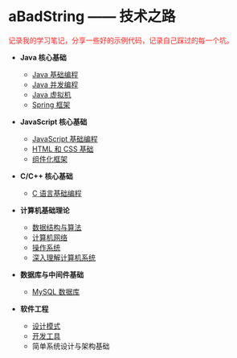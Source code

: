 <h1>aBadString —— 技术之路</h1>

<span style="color:#ff2121">记录我的学习笔记，分享一些好的示例代码，记录自己踩过的每一个坑。</span>

- **Java 核心基础**
  - [Java 基础编程](01_Java核心基础/01_Java基础编程.md)
  - [Java 并发编程](01_Java核心基础/02_Java并发编程.md)
  - [Java 虚拟机](01_Java核心基础/03_Java虚拟机.md)
  - [Spring 框架](01_Java核心基础/04_Spring.md)

- **JavaScript 核心基础**
  - [JavaScript 基础编程](02_JavaScript核心基础/01_JavaScript基础编程.md)
  - [HTML 和 CSS 基础](02_JavaScript核心基础/02_HTML和CSS基础.md)
  - [组件化框架](02_JavaScript核心基础/03_组件化框架.md)

- **C/C++ 核心基础**
  - [C 语言基础编程](03_C与C++核心基础/01_C语言基础编程.md)

- **计算机基础理论**
  - [数据结构与算法](04_计算机基础理论/01_数据结构与算法.md)
  - [计算机网络](04_计算机基础理论/02_计算机网络.md)
  - [操作系统](04_计算机基础理论/03_操作系统.md)
  - [深入理解计算机系统](04_计算机基础理论/04_深入理解计算机系统.md)

- **数据库与中间件基础**
  - [MySQL 数据库](05_数据库与中间件基础/01_MySQL.md)

- **软件工程**
  - [设计模式](06_软件工程/01_设计模式.md)
  - [开发工具](06_软件工程/02_开发工具.md)
  - 简单系统设计与架构基础

<!-- 
算法：
    基础：堆 二叉树 图 最小栈 最大队列
    其他：LRU(操作系统)、RIP(计网)、。。。
    刷题：https://leetcode-cn.com/problemset/lcof/

Java:
    基础编程: HashMap(原理，数组+链表/红黑树，扩容)、集合、IO/NIO、线程、<反射>
    并发编程：锁(CAS + AQS -> 一堆锁) sync volatile、并发容器/同步容器
    JVM基础：GC 内存模型 《深入理解Java虚拟机》
    框架：Spring(IOC、AOP、依赖循环/三级缓存)、Spring Boot（启动器 @SpringBootApplication）

数据库：
    MySQL：B+ 索引 事务 锁 InnoDB MyIsam
    Redis：基础（跳表）、缓存击穿（布隆过滤器）、缓存雪崩

计网：
    应用层 HTTP：HTTP报文（请求行、首部字段、主体）
    运输层 TCP UDP：区别、TCP三次握手/四次挥手、滑动窗口/拥塞控制、端到端的通讯（端口号）、TCP报文段
    网络层 IP：划分子网，汇聚子网，ABCDE类网络，私网地址，IP分组，路由算法（RIP）
    串起来：输入URL到浏览器中，发生了什么？host -> DNS(递归/迭代) 

操作系统：
    进程、线程
    CPU 调度（时间片）
    用户态/内核态
    PV操作、死锁
    Linux：命令、Shell、进程通讯（8）

项目：怎么用/为啥这样用

每天交流：一道算法、一些面试题

-->

<!--
	- 程序羊 https://github.com/hansonwang99/JavaCollection
	- Java开源项目 
		- https://mp.weixin.qq.com/s/y59hmDbQj1QglVj90viZqw
		- https://mp.weixin.qq.com/s/PmxVlkI9LUmnqqSk0Frqeg
阿里开源的 IDE 代码规约检测插件 https://github.com/alibaba/p3c

 -->

<!-- 
<h1 id="BOOK" align="center">Java 全栈笔记</h1>

**Java 核心基础**
- [1. Java 基础编程](#Java基础编程)
- [2. Java 并发编程](#Java并发编程)
- [3. Java 虚拟机](#Java虚拟机)
- [4. Spring 框架](#Spring)

**JavaScript 核心基础**
- [1. JavaScript 基础编程](#JavaScript基础编程)

**数据库与中间件基础**
- [1. MySQL](#MySQL)

**软件工程**
- [1. 设计模式](#设计模式)

**计算机基础理论**
- [1. 数据结构与算法](#数据结构与算法)
- [2. 计算机网络](#计算机网络)
- [3. 操作系统](#操作系统)
- [4. 计算机组成原理](#计算机组成原理)

**开发工具**
- [1. Git](#Git)
- [2. Maven](#Maven)
- [3. Docker](#Docker)
- [4. Shell](#Shell)
- [Tool](#Tool)


@import "01_Java核心基础/01_Java基础编程.md"
@import "01_Java核心基础/02_Java并发编程.md"
@import "01_Java核心基础/03_Java虚拟机.md"
@import "01_Java核心基础/04_Spring.md"

@import "02_JavaScript核心基础/01_JavaScript基础编程.md"

@import "03_数据库与中间件基础/01_MySQL.md"

@import "05_软件工程/01_设计模式.md"

@import "04_计算机基础理论/01_数据结构与算法.md"
@import "04_计算机基础理论/02_计算机网络.md"
@import "04_计算机基础理论/03_操作系统.md"

@import "06_开发工具/01_Git.md"
@import "06_开发工具/02_Maven.md"
@import "06_开发工具/03_Docker.md"
@import "06_开发工具/04_Shell.md"
@import "06_开发工具/TOOL.md"
-->